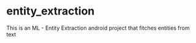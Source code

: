 # entity_extraction
This is an ML - Entity Extraction android project that fitches entities from text
